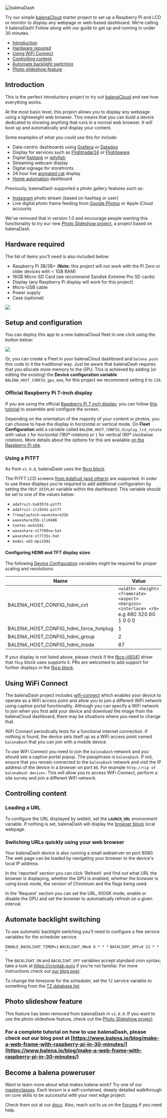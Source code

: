 ![balenaDash](https://raw.githubusercontent.com/balenalabs/balena-dash/master/assets/balenaDash_logo.png)

Try our simple [balenaCloud](https://www.balena.io/cloud) starter project to set up a Raspberry Pi and LCD or monitor to display any webpage or web-based dashboard. We’re calling it balenaDash! Follow along with our guide to get up and running in under 30 minutes.

- [Introduction](#introduction)
- [Hardware required](#hardware-required)
- [Using WiFi Connect](#using-wifi-connect)
- [Controlling content](#controlling-content)
- [Automate backlight switching](#automate-backlight-switching)
- [Photo slideshow feature](#photo-slideshow-feature)

## Introduction

This is the perfect introductory project to try out [balenaCloud](https://www.balena.io/cloud) and see how everything works.

At the most basic level, this project allows you to display any webpage using a lightweight web browser. This means that you can build a device dedicated to showing anything that runs in a normal web browser. It will boot up and automatically and display your content.

Some examples of what you could use this for include:

- Data-centric dashboards using [Grafana](https://grafana.com/) or [Datadog](https://www.datadoghq.com/)
- Display for services such as [Flightradar24](https://www.flightradar24.com/) or [Flightaware](https://flightaware.com/)
- Digital [fishtank](http://www.fishgl.com/) or [jellyfish](https://arodic.github.io/p/jellyfish/)
- Streaming webcam display
- Digital signage for storefronts
- 24 hour live [animated cat](http://www.nyan.cat/) display
- [Home automation](https://www.home-assistant.io) dashboard

Previously, balenaDash supported a photo gallery features such as: 

- [Instagram](https://instagram.com) photo stream (based on hashtag or user)
- Live digital photo frame feeding from [Google Photos](https://photos.google.com/) or Apple iCloud accounts

We've removed that in version 1.0 and encourage people wanting this functionality to try our new [Photo Slideshow project](https://github.com/balenalabs-incubator/photo-slideshow), a project based on balenaDash.

## Hardware required

The list of items you’ll need is also included below:

- Raspberry Pi 3B/3B+ (**Note:** this project will not work with the Pi Zero or older devices with < 1GB RAM)
- 16GB Micro-SD Card (we recommend Sandisk Extreme Pro SD cards)
- Display (any Raspberry Pi display will work for this project)
- Micro-USB cable
- Power supply
- Case (optional)

![](https://raw.githubusercontent.com/balenalabs/balena-dash/master/assets/hardware.jpg)

## Setup and configuration

You can deploy this app to a new balenaCloud fleet in one click using the button below:

[![](https://balena.io/deploy.svg)](https://dashboard.balena-cloud.com/deploy?repoUrl=https://github.com/balenalabs/balena-dash)

Or, you can create a Fleet in your balenaCloud dashboard and `balena push` this code to it the traditional way. Just be aware that balenaDash requires that you allocate more memory to the GPU. This is achieved by adding (or editing the existing) the **Device configuration variable** `BALENA_HOST_CONFIG_gpu_mem`, for this project we recommend setting it to `128`.

### Official Raspberry Pi 7-inch display

If you are using the official [Raspberry Pi 7 inch display](https://www.raspberrypi.org/products/raspberry-pi-touch-display/), you can follow [this tutorial](https://www.balena.io/blog/assembling-the-official-raspberry-pi-touchscreen) to assemble and configure the screen.

Depending on the orientation of the majority of your content or photos, you can choose to have the display in horizontal or vertical mode. On **Fleet Configuration** add a variable called `BALENA_HOST_CONFIG_display_lcd_rotate` with value `2` for horizontal (180º rotation) or `1` for vertical (90º clockwise rotation). More details about the options for this are available [on the Raspberry Pi site](https://www.raspberrypi.org/documentation/configuration/config-txt/video.md).

### Using a PiTFT

As from `v1.0.0`, balenaDash uses the [fbcp block](https://github.com/balenablocks/fbcp).

The PiTFT LCD screens [from Adafruit (and others)](https://www.adafruit.com/?q=pitft) are supported. In order to use these displays you're required to add additional configuration by setting the `FBCP_DISPLAY` variable within the dashboard. This variable should be set to one of the values below:

- `adafruit-hx8357d-pitft`
- `adafruit-ili9341-pitft`
- `freeplaytech-waveshare32b`
- `waveshare35b-ili9486`
- `tontec-mz61581`
- `waveshare-st7789vw-hat`
- `waveshare-st7735s-hat`
- `kedei-v63-mpi3501`

#### Configuring HDMI and TFT display sizes

The following [Device Configuration](https://www.balena.io/docs/learn/manage/configuration/#configuration-variables) variables might be required for proper scaling and resolutions:

| Name                                  | Value                                                                                     |
| ------------------------------------- | ----------------------------------------------------------------------------------------- |
| BALENA_HOST_CONFIG_hdmi_cvt           | `<width> <height> <framerate> <aspect> <margins> <interlace> <rb>` e.g 480 320 60 1 0 0 0 |
| BALENA_HOST_CONFIG_hdmi_force_hotplug | 1                                                                                         |
| BALENA_HOST_CONFIG_hdmi_group         | 2                                                                                         |
| BALENA_HOST_CONFIG_hdmi_mode          | 87                                                                                        |

If your display is not listed above, please check if the [fbcp-ili9341](https://github.com/juj/fbcp-ili9341) driver that `fbcp` block uses supports it. PRs are welcomed to add support for further displays in the [fbcp block](https://github.com/balenablocks/fbcp).

## Using WiFi Connect

The balenaDash project includes [wifi-connect](https://github.com/balena-io/wifi-connect) which enables your device to operate as a WiFi access point and allow you to join a different WiFi network using captive portal functionality. Although you can specify a WiFi network to join when you first add your device and download the image from the balenaCloud dashboard, there may be situations where you need to change that.

WiFi Connect periodically tests for a functional internet connection. If nothing is found, the device sets itself up as a WiFi access point named `balenaDash` that you can join with a mobile device.

To use WiFi Connect you need to join the `balenaDash` network and you should see a captive portal popup. The passphrase is `balenaDash`. If not, ensure that you remain connected to the `balenaDash` network and visit the IP address of the device in a browser on port `80`. For example `http://<ip of balenaDash device>`. This will allow you to access WiFi Connect, perform a site survey and join a different WiFi network.

## Controlling content

### Loading a URL

To configure the URL displayed by webkit, set the **`LAUNCH_URL`** environment
variable. If nothing is set, balenaDash will display the [browser block](https://github.com/balenablocks/browser#choosing-what-to-display) local webpage.

### Switching URLs quickly using your web browser

Your balenaDash device is also running a small webserver on port 8080. The web page can be loaded by navigating your browser to the device's local IP address. 

In the 'reported' section you can click 'Refresh' and find out what URL the browser is displaying, whether the GPU is enabled, whether the browser is using kiosk mode, the version of Chromium and the flags being used.

In the 'Request' section you can set the URL, KIOSK mode, enable or disable the GPU and set the browser to automatically refresh on a given interval.

## Automate backlight switching

To use automatic backlight switching you’ll need to configure a few service variables for the scheduler service.

`ENABLE_BACKLIGHT_TIMER=1`
`BACKLIGHT_ON=0 8 * * *`
`BACKLIGHT_OFF=0 23 * * *`

The `BACKLIGHT_ON` and `BACKLIGHT_OFF` variables accept standard cron syntax; take a look at https://crontab.guru if you’re not familiar. For more instructions check out [our blog post](https://www.balena.io/blog/automate-the-backlight-timer-on-your-balenadash-display/).

To change the timezone for the scheduler, set the `TZ` service variable to something from the [TZ database list](https://en.wikipedia.org/wiki/List_of_tz_database_time_zones).

## Photo slideshow feature

This feature has been removed from balenaDash in `v1.0.0`. If you want to use the photo slideshow feature, check out the [Photo Slideshow project](https://github.com/balenalabs-incubator/photo-slideshow)

### For a complete tutorial on how to use balenaDash, please check out our blog post at [https://www.balena.io/blog/make-a-web-frame-with-raspberry-pi-in-30-minutes/](https://www.balena.io/blog/make-a-web-frame-with-raspberry-pi-in-30-minutes/)

## Become a balena poweruser

Want to learn more about what makes balena work? Try one of our [masterclasses](https://www.balena.io/docs/learn/more/masterclasses/overview/). Each lesson is a self-contained, deeply detailed walkthrough on core skills to be successful with your next edge project.

Check them out at our [docs](https://www.balena.io/docs/learn/more/masterclasses/overview/). Also, reach out to us on the [Forums](https://forums.balena.io/) if you need help.
